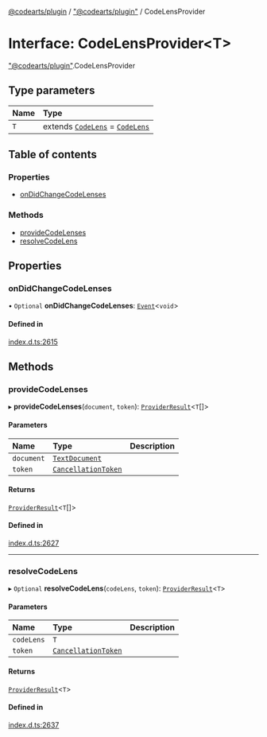 [@codearts/plugin](../README.md) / ["@codearts/plugin"](../modules/_codearts_plugin_.md) / CodeLensProvider

# Interface: CodeLensProvider<T\>

["@codearts/plugin"](../modules/_codearts_plugin_.md).CodeLensProvider

## Type parameters

| Name | Type |
| :------ | :------ |
| `T` | extends [`CodeLens`](../classes/codearts_plugin_.CodeLens.md) = [`CodeLens`](../classes/codearts_plugin_.CodeLens.md) |

## Table of contents

### Properties

- [onDidChangeCodeLenses](codearts_plugin_.CodeLensProvider.md#ondidchangecodelenses)

### Methods

- [provideCodeLenses](codearts_plugin_.CodeLensProvider.md#providecodelenses)
- [resolveCodeLens](codearts_plugin_.CodeLensProvider.md#resolvecodelens)

## Properties

### onDidChangeCodeLenses

• `Optional` **onDidChangeCodeLenses**: [`Event`](codearts_plugin_.Event.md)<`void`\>

#### Defined in

[index.d.ts:2615](https://github.com/huaweicloud/cloudide-plugin-api/blob/3b0eee8/index.d.ts#L2615)

## Methods

### provideCodeLenses

▸ **provideCodeLenses**(`document`, `token`): [`ProviderResult`](../modules/_codearts_plugin_.md#providerresult)<`T`[]\>

#### Parameters

| Name | Type | Description |
| :------ | :------ | :------ |
| `document` | [`TextDocument`](codearts_plugin_.TextDocument.md) |  |
| `token` | [`CancellationToken`](codearts_plugin_.CancellationToken.md) |  |

#### Returns

[`ProviderResult`](../modules/_codearts_plugin_.md#providerresult)<`T`[]\>

#### Defined in

[index.d.ts:2627](https://github.com/huaweicloud/cloudide-plugin-api/blob/3b0eee8/index.d.ts#L2627)

___

### resolveCodeLens

▸ `Optional` **resolveCodeLens**(`codeLens`, `token`): [`ProviderResult`](../modules/_codearts_plugin_.md#providerresult)<`T`\>

#### Parameters

| Name | Type | Description |
| :------ | :------ | :------ |
| `codeLens` | `T` |  |
| `token` | [`CancellationToken`](codearts_plugin_.CancellationToken.md) |  |

#### Returns

[`ProviderResult`](../modules/_codearts_plugin_.md#providerresult)<`T`\>

#### Defined in

[index.d.ts:2637](https://github.com/huaweicloud/cloudide-plugin-api/blob/3b0eee8/index.d.ts#L2637)
